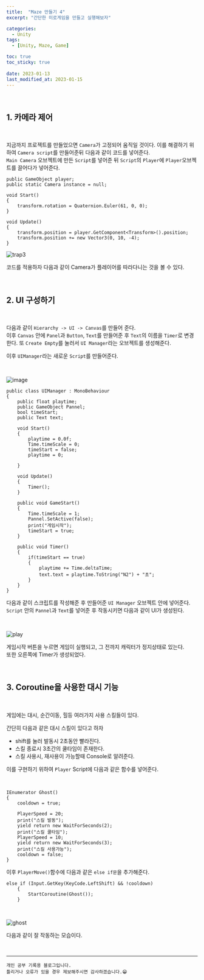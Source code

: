 ```yaml
---
title:  "Maze 만들기 4"
excerpt: "간단한 미로게임을 만들고 실행해보자"

categories:
  - Unity
tags:
  - [Unity, Maze, Game]

toc: true
toc_sticky: true
 
date: 2023-01-13
last_modified_at: 2023-01-15
---
```


<br>

## 1. 카메라 제어

<br>

지금까지 프로젝트를 만들었으면 `Camera`가 고정되어 움직일 것이다. 이를 해결하기 위하여 `Camera script`를 만들어준뒤 다음과 같이 코드를 넣어준다.  
`Main Camera` 오브젝트에 만든 `Script`를 넣어준 뒤 `Script`의 `Player`에 `Player`오브젝트를 끌어다가 넣어준다.

    public GameObject player;
    public static Camera instance = null;

    void Start()
    {
        transform.rotation = Quaternion.Euler(61, 0, 0);
    }

    void Update()
    {
        transform.position = player.GetComponent<Transform>().position;
        transform.position += new Vector3(0, 10, -4);
    }

![trap3](https://user-images.githubusercontent.com/37824506/212535593-484f58a3-a91c-4388-812c-aae02cd931c0.gif)

코드를 적용하자 다음과 같이 Camera가 플레이어를 따라다니는 것을 볼 수 있다.

<br>

## 2. UI 구성하기

<br>

다음과 같이 `Hierarchy -> UI -> Canvas`를 만들어 준다.  
이후 `Canvas` 안에 `Panel`과 `Button`, `Text`를 만들어준 후 `Text`의 이름을 `Timer`로 변경한다.
또 `Create Empty`를 눌러서 `UI Manager`라는 오브젝트를 생성해준다.  

이후 `UIManager`라는 새로운 `Script`를 만들어준다.

<br>

![image](https://user-images.githubusercontent.com/37824506/212535699-27effb97-f654-405d-99de-e6071d7272ef.png)

```
public class UIManager : MonoBehaviour
{
    public float playtime;
    public GameObject Pannel;
    bool timeStart;
    public Text text;

    void Start()
    {
        playtime = 0.0f;
        Time.timeScale = 0;
        timeStart = false;
        playtime = 0;
        
    }

    void Update()
    {
        Timer();
    }

    public void GameStart()
    {
        Time.timeScale = 1;
        Pannel.SetActive(false);
        print("게임시작");
        timeStart = true;
    }

    public void Timer()
    {
        if(timeStart == true)
        {
            playtime += Time.deltaTime;
            text.text = playtime.ToString("N2") + "초";
        }
    }
}
```
다음과 같이 스크립트를 작성해준 후 만들어준 `UI Manager` 오브젝트 안에 넣어준다.  
`Script` 안의 `Pannel`과 `Text`를 넣어준 후 작동시키면 다음과 같이 UI가 생성된다.

<br>

![play](https://user-images.githubusercontent.com/37824506/212535995-8fb17917-0fb7-42fc-9c0a-1d169542bcc4.gif)

게임시작 버튼을 누르면 게임이 실행되고, 그 전까지 캐릭터가 정지상태로 있는다.  
또한 오른쪽에 Timer가 생성되었다.

<br>

## 3. Coroutine을 사용한 대시 기능  

<br>

게임에는 대시, 순간이동, 힐등 여러가지 사용 스킬들이 있다.  

간단히 다음과 같은 대시 스킬이 있다고 하자  

- shift를 눌러 발동시 2초동안 빨라진다.
- 스킬 종료시 3초간의 쿨타임이 존재한다.
- 스킬 사용시, 재사용이 가능할때 Console로 알려준다.  

이를 구현하기 위하여 `Player` Script에 다음과 같은 함수를 넣어준다.


<br>

    IEnumerator Ghost()
    {
        cooldown = true;

        PlayerSpeed = 20;
        print("스킬 발동");
        yield return new WaitForSeconds(2);
        print("스킬 쿨타임");
        PlayerSpeed = 10;
        yield return new WaitForSeconds(3);
        print("스킬 사용가능");
        cooldown = false;
    }

이후 `PlayerMove()`함수에 다음과 같은 `else if문`을 추가해준다.

    else if (Input.GetKey(KeyCode.LeftShift) && !cooldown)
        {
            StartCoroutine(Ghost());
        }

<br>

![ghost](https://user-images.githubusercontent.com/37824506/212536477-c3d4406b-687c-4df3-8eb0-7a0541adacc1.gif)


다음과 같이 잘 작동하는 모습이다.

<br>

***
    개인 공부 기록용 블로그입니다.
    틀리거나 오류가 있을 경우 제보해주시면 감사하겠습니다.😁